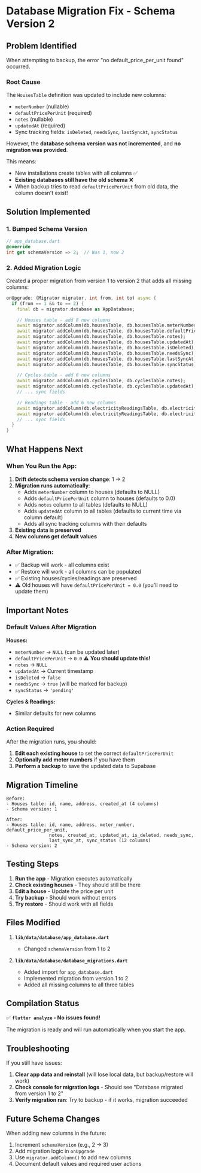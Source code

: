 # Database Migration Fix - Schema Version 2

## Problem Identified

When attempting to backup, the error "no default_price_per_unit found" occurred.

### Root Cause

The `HousesTable` definition was updated to include new columns:

- `meterNumber` (nullable)
- `defaultPricePerUnit` (required)
- `notes` (nullable)
- `updatedAt` (required)
- Sync tracking fields: `isDeleted`, `needsSync`, `lastSyncAt`, `syncStatus`

However, the **database schema version was not incremented**, and **no migration was provided**.

This means:

- New installations create tables with all columns ✅
- **Existing databases still have the old schema** ❌
- When backup tries to read `defaultPricePerUnit` from old data, the column doesn't exist!

## Solution Implemented

### 1. **Bumped Schema Version**

```dart
// app_database.dart
@override
int get schemaVersion => 2;  // Was 1, now 2
```

### 2. **Added Migration Logic**

Created a proper migration from version 1 to version 2 that adds all missing columns:

```dart
onUpgrade: (Migrator migrator, int from, int to) async {
  if (from == 1 && to == 2) {
    final db = migrator.database as AppDatabase;

    // Houses table - add 8 new columns
    await migrator.addColumn(db.housesTable, db.housesTable.meterNumber);
    await migrator.addColumn(db.housesTable, db.housesTable.defaultPricePerUnit);
    await migrator.addColumn(db.housesTable, db.housesTable.notes);
    await migrator.addColumn(db.housesTable, db.housesTable.updatedAt);
    await migrator.addColumn(db.housesTable, db.housesTable.isDeleted);
    await migrator.addColumn(db.housesTable, db.housesTable.needsSync);
    await migrator.addColumn(db.housesTable, db.housesTable.lastSyncAt);
    await migrator.addColumn(db.housesTable, db.housesTable.syncStatus);

    // Cycles table - add 6 new columns
    await migrator.addColumn(db.cyclesTable, db.cyclesTable.notes);
    await migrator.addColumn(db.cyclesTable, db.cyclesTable.updatedAt);
    // ... sync fields

    // Readings table - add 6 new columns
    await migrator.addColumn(db.electricityReadingsTable, db.electricityReadingsTable.notes);
    await migrator.addColumn(db.electricityReadingsTable, db.electricityReadingsTable.updatedAt);
    // ... sync fields
  }
}
```

## What Happens Next

### When You Run the App:

1. **Drift detects schema version change**: 1 → 2
2. **Migration runs automatically**:
   - Adds `meterNumber` column to houses (defaults to NULL)
   - Adds `defaultPricePerUnit` column to houses (defaults to 0.0)
   - Adds `notes` column to all tables (defaults to NULL)
   - Adds `updatedAt` column to all tables (defaults to current time via column default)
   - Adds all sync tracking columns with their defaults
3. **Existing data is preserved**
4. **New columns get default values**

### After Migration:

- ✅ Backup will work - all columns exist
- ✅ Restore will work - all columns can be populated
- ✅ Existing houses/cycles/readings are preserved
- ⚠️ Old houses will have `defaultPricePerUnit = 0.0` (you'll need to update them)

## Important Notes

### Default Values After Migration

**Houses:**

- `meterNumber` → `NULL` (can be updated later)
- `defaultPricePerUnit` → `0.0` ⚠️ **You should update this!**
- `notes` → `NULL`
- `updatedAt` → Current timestamp
- `isDeleted` → `false`
- `needsSync` → `true` (will be marked for backup)
- `syncStatus` → `'pending'`

**Cycles & Readings:**

- Similar defaults for new columns

### Action Required

After the migration runs, you should:

1. **Edit each existing house** to set the correct `defaultPricePerUnit`
2. **Optionally add meter numbers** if you have them
3. **Perform a backup** to save the updated data to Supabase

## Migration Timeline

```
Before:
- Houses table: id, name, address, created_at (4 columns)
- Schema version: 1

After:
- Houses table: id, name, address, meter_number, default_price_per_unit,
                notes, created_at, updated_at, is_deleted, needs_sync,
                last_sync_at, sync_status (12 columns)
- Schema version: 2
```

## Testing Steps

1. **Run the app** - Migration executes automatically
2. **Check existing houses** - They should still be there
3. **Edit a house** - Update the price per unit
4. **Try backup** - Should work without errors
5. **Try restore** - Should work with all fields

## Files Modified

1. **`lib/data/database/app_database.dart`**

   - Changed `schemaVersion` from 1 to 2

2. **`lib/data/database/database_migrations.dart`**
   - Added import for `app_database.dart`
   - Implemented migration from version 1 to 2
   - Added all missing columns to all three tables

## Compilation Status

✅ **`flutter analyze` - No issues found!**

The migration is ready and will run automatically when you start the app.

## Troubleshooting

If you still have issues:

1. **Clear app data and reinstall** (will lose local data, but backup/restore will work)
2. **Check console for migration logs** - Should see "Database migrated from version 1 to 2"
3. **Verify migration ran**: Try to backup - if it works, migration succeeded

## Future Schema Changes

When adding new columns in the future:

1. Increment `schemaVersion` (e.g., 2 → 3)
2. Add migration logic in `onUpgrade`
3. Use `migrator.addColumn()` to add new columns
4. Document default values and required user actions
